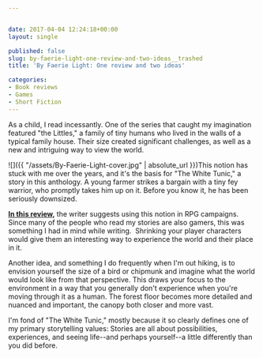 ```yaml
---


date: 2017-04-04 12:24:18+00:00
layout: single

published: false
slug: by-faerie-light-one-review-and-two-ideas__trashed
title: 'By Faerie Light: One review and two ideas'

categories:
- Book reviews
- Games
- Short Fiction
---
```


As a child, I read incessantly. One of the series that caught my imagination featured "the Littles," a family of tiny humans who lived in the walls of a typical family house. Their size created significant challenges, as well as a new and intriguing way to view the world.

![]({{ "/assets/By-Faerie-Light-cover.jpg" | absolute_url }})This notion has stuck with me over the years, and it's the basis for "The White Tunic," a story in this anthology. A young farmer strikes a bargain with a tiny fey warrior, who promptly takes him up on it. Before you know it, he has been seriously downsized.

[**In this review,**](https://nerdsonearth.com/2017/04/faerie-light-short-stories-big-content/) the writer suggests using this notion in RPG campaigns. Since many of the people who read my stories are also gamers, this was something I had in mind while writing.  Shrinking your player characters would give them an interesting way to experience the world and their place in it.

Another idea, and something I do frequently when I'm out hiking, is to envision yourself the size of a bird or chipmunk and imagine what the world would look like from that perspective. This draws your focus to the environment in a way that you generally don't experience when you're moving through it as a human. The forest floor becomes more detailed and nuanced and important, the canopy both closer and more vast.

I'm fond of "The White Tunic," mostly because it so clearly defines one of my primary storytelling values: Stories are all about possibilities, experiences, and seeing life--and perhaps yourself--a little differently than you did before.
